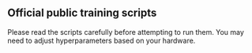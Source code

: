 ## Official public training scripts

Please read the scripts carefully before attempting to run them. You may need to adjust hyperparameters based on your hardware.
